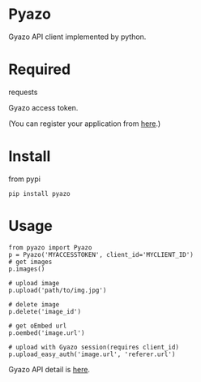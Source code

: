 # Pyazo
Gyazo API client implemented by python.

# Required
requests

Gyazo access token.

(You can register your application from [here](https://gyazo.com/oauth/applications).)

# Install

from pypi

```
pip install pyazo
```

# Usage
```
from pyazo import Pyazo
p = Pyazo('MYACCESSTOKEN', client_id='MYCLIENT_ID')
# get images
p.images()

# upload image
p.upload('path/to/img.jpg')

# delete image
p.delete('image_id')

# get oEmbed url
p.oembed('image.url')

# upload with Gyazo session(requires client_id)
p.upload_easy_auth('image.url', 'referer.url')
```

Gyazo API detail is [here](https://gyazo.com/api/docs).

